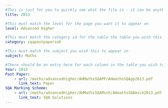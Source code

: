 ```yaml
---
#This is just for you to quickly see what the file is - it can be anything you want
title: 2013

#This must match the level for the page you want it to appear on
level: Advanced Higher

#This must match the category id for the table the table you wish this to appear in
category: sqapastpapersah

#This must match the subject you wish this to appear in
subject: Maths

#There should be an entry here for each column in the table you wish to populate:
Year: 2013
Past Paper:
    - url: /maths/advancedhigher/AHMathsSQAPP/AHmathsSQApp2013.pdf
      link_text: Paper
SQA Marking Scheme:
    - url: /maths/advancedhigher/AHMathsSQAMsch/AHmathsSQAmsch2013.pdf
      link_text: SQA Solutions
---
```



